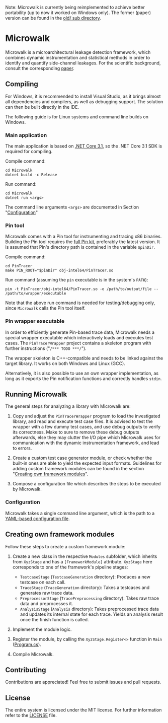 Note: Microwalk is currently being reimplemented to achieve better portability (up to now it worked on Windows only). The former (paper) version can be found in the [old/ sub directory](old/).

# Microwalk

Microwalk is a microarchitectural leakage detection framework, which combines dynamic instrumentation and statistical methods in order to identify and quantify side-channel leakages. For the scientific background, consult the corresponding [paper](https://arxiv.org/abs/1808.05575).


## Compiling

For Windows, it is recommended to install Visual Studio, as it brings almost all dependencies and compilers, as well as debugging support. The solution can then be built directly in the IDE.

The following guide is for Linux systems and command line builds on Windows.

### Main application

The main application is based on [.NET Core 3.1](https://dotnet.microsoft.com/download/dotnet-core/3.1), so the .NET Core 3.1 SDK is required for compiling.

Compile command:
```
cd Microwalk
dotnet build -c Release
```

Run command:
```
cd Microwalk
dotnet run <args>
```

The command line arguments `<args>` are documented in Section "[Configuration](#configuration)"

### Pin tool

Microwalk comes with a Pin tool for instrumenting and tracing x86 binaries. Building the Pin tool requires the [full Pin kit](https://software.intel.com/content/www/us/en/develop/articles/pin-a-binary-instrumentation-tool-downloads.html), preferably the latest version. It is assumed that Pin's directory path is contained in the variable `$pinDir`.

Compile command:
```
cd PinTracer
make PIN_ROOT="$pinDir" obj-intel64/PinTracer.so
```

Run command (assuming the `pin` executable is in the system's `PATH`):
```
pin -t PinTracer/obj-intel64/PinTracer.so -o /path/to/output/file -- /path/to/wrapper/executable
```

Note that the above run command is needed for testing/debugging only, since `Microwalk` calls the Pin tool itself.

### Pin wrapper executable

In order to efficiently generate Pin-based trace data, Microwalk needs a special wrapper executable which interactively loads and executes test cases. The `PinTracerWrapper` project contains a skeleton program with further instructions ("`/*** TODO ***/`").

The wrapper skeleton is C++-compatible and needs to be linked against the target library. It works on both Windows and Linux (GCC).

Alternatively, it is also possible to use an own wrapper implementation, as long as it exports the Pin notification functions and correctly handles `stdin`.

## Running Microwalk

The general steps for analyzing a library with Microwalk are:

1. Copy and adjust the `PinTracerWrapper` program to load the investigated library, and read and execute test case files. It is advised to test the wrapper with a few dummy test cases, and use debug outputs to verify its correctness. Make to sure to remove these debug outputs afterwards, else they may clutter the I/O pipe which Microwalk uses for communication with the dynamic instrumentation framework, and lead to errors.

2. Create a custom test case generator module, or check whether the built-in ones are able to yield the expected input formats. Guidelines for adding custom framework modules can be found in the section "[Creating own framework modules](#creating-own-framework-modules)".

3. Compose a configuration file which describes the steps to be executed by Microwalk.

### Configuration

Microwalk takes a single command line argument, which is the path to a [YAML-based configuration file](docs/config.md).

## Creating own framework modules

Follow these steps to create a custom framework module:
1. Create a new class in the respective `Modules` subfolder, which inherits from `XyzStage` and has a `[FrameworkModule]` attribute. `XyzStage` here corresponds to one of the framework's pipeline stages:
    - `TestcaseStage` (`TestcaseGeneration` directory): Produces a new testcase on each call.
    - `TraceStage` (`TraceGeneration` directory): Takes a testcases and generates raw trace data.
    - `PreprocessorStage` (`TracePreprocessing` directory): Takes raw trace data and preprocesses it.
    - `AnalysisStage` (`Analysis` directory): Takes preprocessed trace data and updates its internal state for each trace. Yields an analysis result once the finish function is called.
    
2. Implement the module logic.

3. Register the module, by calling the `XyzStage.Register<>` function in `Main` ([Program.cs](Microwalk/Program.cs)).

4. Compile Microwalk.

## Contributing

Contributions are appreciated! Feel free to submit issues and pull requests.

## License

The entire system is licensed under the MIT license. For further information refer to the [LICENSE](LICENSE) file.